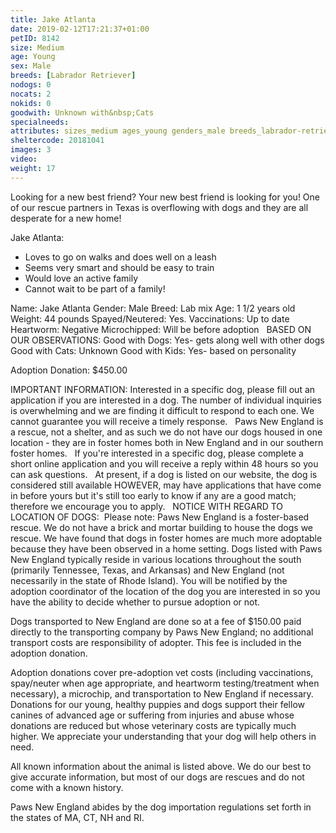 ```yaml
---
title: Jake Atlanta
date: 2019-02-12T17:21:37+01:00
petID: 8142
size: Medium
age: Young
sex: Male
breeds: [Labrador Retriever]
nodogs: 0
nocats: 2
nokids: 0
goodwith: Unknown with&nbsp;Cats
specialneeds: 
attributes: sizes_medium ages_young genders_male breeds_labrador-retriever 
sheltercode: 20181041
images: 3
video: 
weight: 17
---
```


Looking for a new best friend? Your new best friend is looking for you! One of our rescue partners in Texas is overflowing with dogs and they are all desperate for a new home! 

Jake Atlanta:
- Loves to go on walks and does well on a leash
- Seems very smart and should be easy to train
- Would love an active family 
- Cannot wait to be part of a family! 

Name: Jake Atlanta 
Gender: Male 
Breed: Lab mix 
Age: 1 1/2 years old 
Weight: 44 pounds 
Spayed/Neutered: Yes.
Vaccinations: Up to date 
Heartworm: Negative 
Microchipped: Will be before adoption
&#160;
BASED ON OUR OBSERVATIONS:
Good with Dogs: Yes- gets along well with other dogs 
Good with Cats: Unknown 
Good with Kids: Yes- based on personality 


Adoption Donation: $450.00


IMPORTANT INFORMATION:
Interested in a specific dog, please fill out an application if you are interested in a dog. The number of individual inquiries is overwhelming and we are finding it difficult to respond to each one. We cannot guarantee you will receive a timely response.
&#160;
Paws New England is a rescue, not a shelter, and as such we do not have our dogs housed in one location - they are in foster homes both in New England and in our southern foster homes. &#160; If you're interested in a specific dog, please complete a short online application and you will receive a reply within 48 hours so you can ask questions.
&#160;
At present, if a dog is listed on our website, the dog is considered still available HOWEVER, may have applications that have come in before yours but it's still too early to know if any are a good match; therefore we encourage you to apply.
&#160;
NOTICE WITH REGARD TO LOCATION OF DOGS: &#160;Please note: Paws New England is a foster-based rescue. We do not have a brick and mortar building to house the dogs we rescue. We have found that dogs in foster homes are much more adoptable because they have been observed in a home setting. Dogs listed with Paws New England typically reside in various locations throughout the south (primarily Tennessee, Texas, and Arkansas) and New England (not necessarily in the state of Rhode Island). You will be notified by the adoption coordinator of the location of the dog you are interested in so you have the ability to decide whether to pursue adoption or not.

Dogs transported to New England are done so at a fee of $150.00 paid directly to the transporting company by Paws New England; no additional transport costs are responsibility of adopter. This fee is included in the adoption donation.

Adoption donations cover pre-adoption vet costs (including vaccinations, spay/neuter when age appropriate, and heartworm testing/treatment when necessary), a microchip, and transportation to New England if necessary.
Donations for our young, healthy puppies and dogs support their fellow canines of advanced age or suffering from injuries and abuse whose donations are reduced but whose veterinary costs are typically much higher. We appreciate your understanding that your dog will help others in need.

All known information about the animal is listed above. We do our best to give accurate information, but most of our dogs are rescues and do not come with a known history.

Paws New England abides by the dog importation regulations set forth in the states of MA, CT, NH and RI.